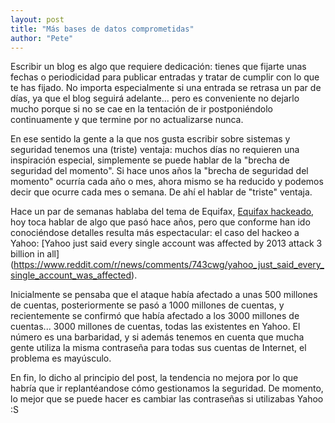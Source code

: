 ```yaml
---
layout: post
title: "Más bases de datos comprometidas"
author: "Pete"
---
```


Escribir un blog es algo que requiere dedicación: tienes que fijarte unas fechas o periodicidad para publicar entradas y tratar de cumplir con lo que te has fijado. No importa especialmente si una entrada se retrasa un par de días, ya que el blog seguirá adelante... pero es conveniente no dejarlo mucho porque si no se cae en la tentación de ir postponiéndolo continuamente y que termine por no actualizarse nunca.

En ese sentido la gente a la que nos gusta escribir sobre sistemas y seguridad tenemos una (triste) ventaja: muchos días no requieren una inspiración especial, simplemente se puede hablar de la "brecha de seguridad del momento". Si hace unos años la "brecha de seguridad del momento" ocurría cada año o mes, ahora mismo se ha reducido y podemos decir que ocurre cada mes o semana. De ahí el hablar de "triste" ventaja. 

Hace un par de semanas hablaba del tema de Equifax, [Equifax hackeado](https://livefromsec.github.io/2017-09-08/equifax-hackeado), hoy toca hablar de algo que pasó hace años, pero que conforme han ido conociéndose detalles resulta más espectacular: el caso del hackeo a Yahoo: [Yahoo just said every single account was affected by 2013 attack 3 billion in all] (https://www.reddit.com/r/news/comments/743cwg/yahoo_just_said_every_single_account_was_affected).

Inicialmente se pensaba que el ataque había afectado a unas 500 millones de cuentas, posteriormente se pasó a 1000 millones de cuentas, y recientemente se confirmó que había afectado a los 3000 millones de cuentas... 3000 millones de cuentas, todas las existentes en Yahoo. El número es una barbaridad, y si además tenemos en cuenta que mucha gente utiliza la misma contraseña para todas sus cuentas de Internet, el problema es mayúsculo.

En fin, lo dicho al principio del post, la tendencia no mejora por lo que habría que ir replantéandose cómo gestionamos la seguridad. De momento, lo mejor que se puede hacer es cambiar las contraseñas si utilizabas Yahoo :S
